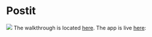 # Postit
![](https://raw.githubusercontent.com/nantrinh/postit_app_walkthrough/master/gifs/lesson_4.gif)
The walkthrough is located [here](https://github.com/nantrinh/postit_app_walkthrough).
The app is live [here](https://still-crag-40731.herokuapp.com/):
